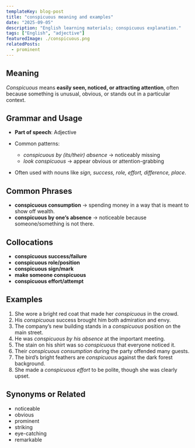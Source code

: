 ```yaml
---
templateKey: blog-post
title: "conspicuous meaning and examples"
date: "2025-09-05"
description: "English learning materials; conspicuous explanation."
tags: ["English", "adjective"]
featuredImage: ./conspicuous.png
relatedPosts:
  - prominent
---
```


## Meaning

_Conspicuous_ means **easily seen, noticed, or attracting attention**, often because something is unusual, obvious, or stands out in a particular context.

## Grammar and Usage

- **Part of speech**: Adjective
- Common patterns:

  - _conspicuous by (its/their) absence_ → noticeably missing
  - _look conspicuous_ → appear obvious or attention-grabbing

- Often used with nouns like _sign, success, role, effort, difference, place_.

## Common Phrases

- **conspicuous consumption** → spending money in a way that is meant to show off wealth.
- **conspicuous by one’s absence** → noticeable because someone/something is not there.

## Collocations

- **conspicuous success/failure**
- **conspicuous role/position**
- **conspicuous sign/mark**
- **make someone conspicuous**
- **conspicuous effort/attempt**

## Examples

1. She wore a bright red coat that made her _conspicuous_ in the crowd.
2. His _conspicuous_ success brought him both admiration and envy.
3. The company’s new building stands in a _conspicuous_ position on the main street.
4. He was _conspicuous by his absence_ at the important meeting.
5. The stain on his shirt was so _conspicuous_ that everyone noticed it.
6. Their _conspicuous consumption_ during the party offended many guests.
7. The bird’s bright feathers are _conspicuous_ against the dark forest background.
8. She made a _conspicuous effort_ to be polite, though she was clearly upset.

## Synonyms or Related

- noticeable
- obvious
- prominent
- striking
- eye-catching
- remarkable
